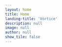 ```yaml
---
layout: home
title: Home
landing-title: 'Vórtice'
description: null
image: null
author: null
show_tile: false
---
```

 
